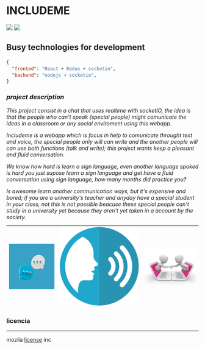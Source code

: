 # INCLUDEME

[![](https://img.shields.io/badge/project%20type-Social-r.svg)](http://www.nocountryforgeeks.com/author/gallardo)
[![](https://img.shields.io/badge/terminated%20-false-orange.svg)](http://www.nocountryforgeeks.com/author/gallardo)


## Busy technologies for development
```json
{
  "fronted": "React + Redux + socketio",
  "backend": "nodejs + socketio",
}
```

### *project description*
*This project consist in a chat that uses realtime with socketIO, the idea is
that the people who can't speak (special people) might
comunicate the ideas in a classroom or any social
enviroment using this webapp*.
  
*Includeme is a webapp which is focus in help to comunicate
throught text and voice, the special people only will can 
write and the another people will can use both functions
(talk and write); this project wants keep a pleasant and
fluid conversation.*

*We know how hard is learn a sign language, even another 
language spoked is hard you just supose learn a sign language 
and get have a fluid conversation using sign language, 
how many months did  practice you?*

*Is awesome learn another communication ways, but it's expensive
and bored; if you are a university's teacher and anyday have
a special student in your class, not this is not possible 
beacuse these special people can't study in a university yet
because they aren't yet taken in a account by the society.*

|   ![imagen](./assets/image2.png)  | ![imagen](./assets/image.png) | ![imagen](./assets/image3.png) |
|-|-|-|

### licencia
___
mozila [license](LICENSE.txt) inc
